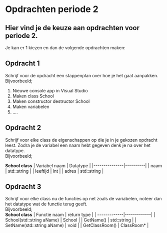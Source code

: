 # Opdrachten periode 2
Hier vind je de keuze aan opdrachten voor periode 2.
---
Je kan er 1 kiezen en dan de volgende opdrachten maken:

## Opdracht 1

Schrijf voor de opdracht een stappenplan over hoe je het gaat aanpakken.  
Bijvoorbeeld;

1. Nieuwe console app in Visual Studio
2. Maken class School
3. Maken constructor destructor School
4. Maken variabelen
5. ....

## Opdracht 2

Schrijf voor elke class de eigenschappen op die je in je gekozen opdracht leest.
Zodra je de variabel een naam hebt gegeven denk je na over het datatype.  
Bijvoorbeeld;

**School class**
| Variabel naam | Datatype |
|---------------|----------|
| naam          | std::string |
| leeftijd      | int |
| adres | std::string |

## Opdracht 3

Schrijf voor elke class nu de functies op net zoals de variabelen, noteer dan het datatype wat de functie terug geeft.  
Bijvoorbeeld;  
**School class**
| Functie naam | return type |
| -------------|-------------|
| School(std::string aName) | School |
| GetName() | std::string |
| SetName(std::string aName) | void |
| GetClassRoom() | ClassRoom* |

